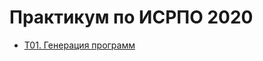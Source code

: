 # Практикум по ИСРПО 2020
* [T01. Генерация программ](https://github.com/Nordth/istu-isrpo-spo-2020/blob/master/task01.md)
